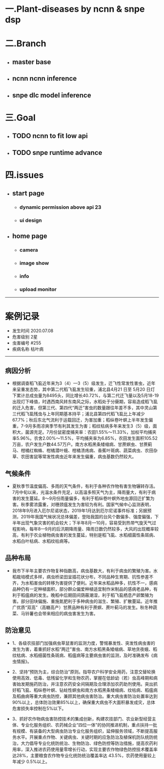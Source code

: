 # 一.Plant-diseases by ncnn & snpe dsp

# 二.Branch
  - ## master base
  - ## ncnn ncnn inference
  - ## snpe dlc model inference

# 三.Goal
  - ## TODO ncnn to fit low api
  - ## TODO snpe runtime advance

# 四.issues
  - ## start page
    - ### dynamic permission above api 23
    - ### ui design
  - ## home page
    - ### camera
    - ### image show
    - ### info
    - ### upload monitor


---
# 案例记录
 - 发生时间 2020.07.08
 - 危害级别 2星
 - 虫害编号 #255
 - 疾病名称 枯叶病

---
 
## 病因分析

 -  根据调查稻飞虱近年来为3（4）—3（5）级发生，迁飞性常发性害虫，近年来呈重发态势，其中第二代稻飞虱发生较重，浦北县4月21 日至 5月20 日灯下累计总成虫量为8495头，同比增长40.72%，与第二代迁飞量以及5月18-19出现灯下峰值，时遇西南风转东南风之际，水稻处于分蘖期，容易造成稻飞虱的迁入危害，但第三代、第四代“两迁”害虫的数量跟往年差不多，其中灵山第三代稻飞虱残虫与上年同期基本持平；浦北县第四代稻飞虱比上年减少67.7%；秋后东北气流利于运载回迁，为害加重；稻纵卷叶螟上半年发生偏重，7-9月多雨凉爽季节有利其发生为害；稻纹枯病多年来发生3（5）级，面积大，菌源充足。7月份鼠密度捕夹率：农田1.55%～11.33%，加权平均捕夹率5.96%。农舍2.00%～11.5%，平均捕夹率为6.85%，农田发生面积105.52万亩，农户发生户数44.57万户。南方水稻黑条矮缩病、甘蔗螟虫、甘蔗蓟马、柑橘红蜘蛛、柑橘潜叶蛾、柑橘溃疡病、香蕉叶斑病、蔬菜病虫、农田杂草、农田害鼠等常发性病虫近年来发生偏重，病虫基数仍然较大。

## 气候条件

 - 夏秋季节温度偏高、多雨的天气条件，有利于各种农作物有害生物辗转存活。7月中旬以来，光温水条件充足，以高温多照天气为主，降雨量大，有利于病害的发生蔓延。8～9月份雨量偏多，有利于稻纵卷叶螟外地虫源回迁扩繁为害。秋季雾浓露重，对穗颈瘟发生为害较为有利。国家气候中心监测表明，2018年9月进入厄尔尼诺状态，2019年1月达到厄尔尼诺事件标准；另据预测，2019年我国气候状况总体偏差，登陆我国的台风个数偏多、强度偏强，下半年出现气象灾害的机会较大；下半年8月—10月，容易受到热带气旋天气过程影响，每年8—9月的后汛期降雨量、降雨日数仍然较多，大风的出现概率较高，有利于农业植物病虫害的发生蔓延，特别是稻飞虱、水稻细菌性条斑病、水稻白叶枯病、水稻纹枯病等。

## 品种布局

 - 我市下半年主要农作物复种指数高，病虫基数大，有利于病虫的繁殖为害。水稻栽培模式多样，病虫桥梁田呈插花状分布，不同品种生育期、抗性参差不齐，为水稻害虫的转移为害提供了便利。近年来水稻品种多，抗性不一，感病品种仍有一定种植面积，部分群众偏爱种植适宜制作米制品的感病老品种，有利于稻瘟病的发生。晚稻中后期田间荫蔽潮湿，利于稻飞虱栖息产卵繁殖为害。部分田块偏施、重施氮肥利于多种病虫的滋生、繁殖、扩散蔓延。近年推广优质“双高”（高糖高产）甘蔗品种有利于蔗螟、蔗叶蓟马的发生。秋冬种蔬菜、马铃薯也会带来相应的病虫害发生为害。

## 防治意见

 - 1、各级农技部门加强病虫草鼠害的监测力度，警惕暴发性、突发性病虫害的发生为害，着重抓好水稻“两迁”害虫、南方水稻黑条矮缩病、草地贪夜蛾、稻纹枯病、水稻细菌性条斑病、稻瘟病等主要病虫害的监测，及时准确发布《病虫情报》。

 - 2、坚持“预防为主，综合防治”原则。指导农户科学安全用药，注意交替轮换使用高效、低毒、低残留化学和生物农药，掌握在低龄幼（若）虫高峰期和病害始发期施药防治，并注意农药安全间隔期及合理添加农药助剂使用。突出抓好稻飞虱、稻纵卷叶螟、钻蛀性螟虫和南方水稻黑条矮缩病、纹枯病、稻瘟病及稻曲病等重大病虫防控，兼顾其他病虫害防治。重大病虫害防治处置率达到90%以上，总体防治效果85%以上，确保重大病虫不大面积暴发成灾，总体危害损失率控制在5%以下。

 - 3、抓好农作物病虫害防控技术的集成创新，构建农技部门、农业新型经营主体、专业化服务组织、农药械企业“四位一体”的协同推进机制，重点扶持一批有规模、有装备的大型病虫防治专业化服务组织，延伸服务领域，不断提高服务水平。开展重点作物、关键病虫、关键时期的应急防治及植保机防队统防统治，大力倡导专业化统防统治、生物防治、绿色防控等防治措施，提高农药利用率，深入推进农药使用量零增长行动，实现主要农作物绿色防控技术覆盖率达28%，主要粮食农作物专业化统防统治覆盖率达 43.5%，农药使用量较上年减少 0.5%以上。
